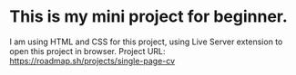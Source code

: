 # This is my mini project for beginner.
I am using HTML and CSS for this project, using Live Server extension to open this project in browser.
Project URL: https://roadmap.sh/projects/single-page-cv

